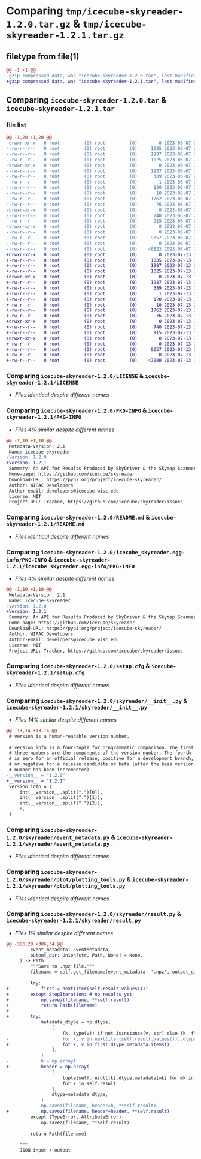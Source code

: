 # Comparing `tmp/icecube-skyreader-1.2.0.tar.gz` & `tmp/icecube-skyreader-1.2.1.tar.gz`

## filetype from file(1)

```diff
@@ -1 +1 @@
-gzip compressed data, was "icecube-skyreader-1.2.0.tar", last modified: Wed Jun  7 23:40:14 2023, max compression
+gzip compressed data, was "icecube-skyreader-1.2.1.tar", last modified: Thu Jul 13 19:21:25 2023, max compression
```

## Comparing `icecube-skyreader-1.2.0.tar` & `icecube-skyreader-1.2.1.tar`

### file list

```diff
@@ -1,20 +1,20 @@
-drwxr-xr-x   0 root         (0) root         (0)        0 2023-06-07 23:40:14.567318 icecube-skyreader-1.2.0/
--rw-r--r--   0 root         (0) root         (0)     1085 2023-06-07 23:40:12.000000 icecube-skyreader-1.2.0/LICENSE
--rw-r--r--   0 root         (0) root         (0)     1987 2023-06-07 23:40:14.567318 icecube-skyreader-1.2.0/PKG-INFO
--rw-r--r--   0 root         (0) root         (0)     1025 2023-06-07 23:40:12.000000 icecube-skyreader-1.2.0/README.md
-drwxr-xr-x   0 root         (0) root         (0)        0 2023-06-07 23:40:14.567318 icecube-skyreader-1.2.0/icecube_skyreader.egg-info/
--rw-r--r--   0 root         (0) root         (0)     1987 2023-06-07 23:40:14.000000 icecube-skyreader-1.2.0/icecube_skyreader.egg-info/PKG-INFO
--rw-r--r--   0 root         (0) root         (0)      389 2023-06-07 23:40:14.000000 icecube-skyreader-1.2.0/icecube_skyreader.egg-info/SOURCES.txt
--rw-r--r--   0 root         (0) root         (0)        1 2023-06-07 23:40:14.000000 icecube-skyreader-1.2.0/icecube_skyreader.egg-info/dependency_links.txt
--rw-r--r--   0 root         (0) root         (0)      120 2023-06-07 23:40:14.000000 icecube-skyreader-1.2.0/icecube_skyreader.egg-info/requires.txt
--rw-r--r--   0 root         (0) root         (0)       10 2023-06-07 23:40:14.000000 icecube-skyreader-1.2.0/icecube_skyreader.egg-info/top_level.txt
--rw-r--r--   0 root         (0) root         (0)     1762 2023-06-07 23:40:14.571318 icecube-skyreader-1.2.0/setup.cfg
--rw-r--r--   0 root         (0) root         (0)       76 2023-06-07 23:40:12.000000 icecube-skyreader-1.2.0/setup.py
-drwxr-xr-x   0 root         (0) root         (0)        0 2023-06-07 23:40:14.567318 icecube-skyreader-1.2.0/skyreader/
--rw-r--r--   0 root         (0) root         (0)      740 2023-06-07 23:40:12.000000 icecube-skyreader-1.2.0/skyreader/__init__.py
--rw-r--r--   0 root         (0) root         (0)      915 2023-06-07 23:40:12.000000 icecube-skyreader-1.2.0/skyreader/event_metadata.py
-drwxr-xr-x   0 root         (0) root         (0)        0 2023-06-07 23:40:14.567318 icecube-skyreader-1.2.0/skyreader/plot/
--rw-r--r--   0 root         (0) root         (0)        0 2023-06-07 23:40:12.000000 icecube-skyreader-1.2.0/skyreader/plot/__init__.py
--rw-r--r--   0 root         (0) root         (0)     9057 2023-06-07 23:40:12.000000 icecube-skyreader-1.2.0/skyreader/plot/plotting_tools.py
--rw-r--r--   0 root         (0) root         (0)        0 2023-06-07 23:40:12.000000 icecube-skyreader-1.2.0/skyreader/py.typed
--rw-r--r--   0 root         (0) root         (0)    46823 2023-06-07 23:40:12.000000 icecube-skyreader-1.2.0/skyreader/result.py
+drwxr-xr-x   0 root         (0) root         (0)        0 2023-07-13 19:21:25.501441 icecube-skyreader-1.2.1/
+-rw-r--r--   0 root         (0) root         (0)     1085 2023-07-13 19:21:21.000000 icecube-skyreader-1.2.1/LICENSE
+-rw-r--r--   0 root         (0) root         (0)     1987 2023-07-13 19:21:25.501441 icecube-skyreader-1.2.1/PKG-INFO
+-rw-r--r--   0 root         (0) root         (0)     1025 2023-07-13 19:21:21.000000 icecube-skyreader-1.2.1/README.md
+drwxr-xr-x   0 root         (0) root         (0)        0 2023-07-13 19:21:25.501441 icecube-skyreader-1.2.1/icecube_skyreader.egg-info/
+-rw-r--r--   0 root         (0) root         (0)     1987 2023-07-13 19:21:25.000000 icecube-skyreader-1.2.1/icecube_skyreader.egg-info/PKG-INFO
+-rw-r--r--   0 root         (0) root         (0)      389 2023-07-13 19:21:25.000000 icecube-skyreader-1.2.1/icecube_skyreader.egg-info/SOURCES.txt
+-rw-r--r--   0 root         (0) root         (0)        1 2023-07-13 19:21:25.000000 icecube-skyreader-1.2.1/icecube_skyreader.egg-info/dependency_links.txt
+-rw-r--r--   0 root         (0) root         (0)      120 2023-07-13 19:21:25.000000 icecube-skyreader-1.2.1/icecube_skyreader.egg-info/requires.txt
+-rw-r--r--   0 root         (0) root         (0)       10 2023-07-13 19:21:25.000000 icecube-skyreader-1.2.1/icecube_skyreader.egg-info/top_level.txt
+-rw-r--r--   0 root         (0) root         (0)     1762 2023-07-13 19:21:25.501441 icecube-skyreader-1.2.1/setup.cfg
+-rw-r--r--   0 root         (0) root         (0)       76 2023-07-13 19:21:21.000000 icecube-skyreader-1.2.1/setup.py
+drwxr-xr-x   0 root         (0) root         (0)        0 2023-07-13 19:21:25.501441 icecube-skyreader-1.2.1/skyreader/
+-rw-r--r--   0 root         (0) root         (0)      740 2023-07-13 19:21:22.000000 icecube-skyreader-1.2.1/skyreader/__init__.py
+-rw-r--r--   0 root         (0) root         (0)      915 2023-07-13 19:21:21.000000 icecube-skyreader-1.2.1/skyreader/event_metadata.py
+drwxr-xr-x   0 root         (0) root         (0)        0 2023-07-13 19:21:25.501441 icecube-skyreader-1.2.1/skyreader/plot/
+-rw-r--r--   0 root         (0) root         (0)        0 2023-07-13 19:21:21.000000 icecube-skyreader-1.2.1/skyreader/plot/__init__.py
+-rw-r--r--   0 root         (0) root         (0)     9057 2023-07-13 19:21:21.000000 icecube-skyreader-1.2.1/skyreader/plot/plotting_tools.py
+-rw-r--r--   0 root         (0) root         (0)        0 2023-07-13 19:21:21.000000 icecube-skyreader-1.2.1/skyreader/py.typed
+-rw-r--r--   0 root         (0) root         (0)    47000 2023-07-13 19:21:21.000000 icecube-skyreader-1.2.1/skyreader/result.py
```

### Comparing `icecube-skyreader-1.2.0/LICENSE` & `icecube-skyreader-1.2.1/LICENSE`

 * *Files identical despite different names*

### Comparing `icecube-skyreader-1.2.0/PKG-INFO` & `icecube-skyreader-1.2.1/PKG-INFO`

 * *Files 4% similar despite different names*

```diff
@@ -1,10 +1,10 @@
 Metadata-Version: 2.1
 Name: icecube-skyreader
-Version: 1.2.0
+Version: 1.2.1
 Summary: An API for Results Produced by SkyDriver & the Skymap Scanner
 Home-page: https://github.com/icecube/skyreader
 Download-URL: https://pypi.org/project/icecube-skyreader/
 Author: WIPAC Developers
 Author-email: developers@icecube.wisc.edu
 License: MIT
 Project-URL: Tracker, https://github.com/icecube/skyreader/issues
```

### Comparing `icecube-skyreader-1.2.0/README.md` & `icecube-skyreader-1.2.1/README.md`

 * *Files identical despite different names*

### Comparing `icecube-skyreader-1.2.0/icecube_skyreader.egg-info/PKG-INFO` & `icecube-skyreader-1.2.1/icecube_skyreader.egg-info/PKG-INFO`

 * *Files 4% similar despite different names*

```diff
@@ -1,10 +1,10 @@
 Metadata-Version: 2.1
 Name: icecube-skyreader
-Version: 1.2.0
+Version: 1.2.1
 Summary: An API for Results Produced by SkyDriver & the Skymap Scanner
 Home-page: https://github.com/icecube/skyreader
 Download-URL: https://pypi.org/project/icecube-skyreader/
 Author: WIPAC Developers
 Author-email: developers@icecube.wisc.edu
 License: MIT
 Project-URL: Tracker, https://github.com/icecube/skyreader/issues
```

### Comparing `icecube-skyreader-1.2.0/setup.cfg` & `icecube-skyreader-1.2.1/setup.cfg`

 * *Files identical despite different names*

### Comparing `icecube-skyreader-1.2.0/skyreader/__init__.py` & `icecube-skyreader-1.2.1/skyreader/__init__.py`

 * *Files 14% similar despite different names*

```diff
@@ -13,14 +13,14 @@
 # version is a human-readable version number.
 
 # version_info is a four-tuple for programmatic comparison. The first
 # three numbers are the components of the version number. The fourth
 # is zero for an official release, positive for a development branch,
 # or negative for a release candidate or beta (after the base version
 # number has been incremented)
-__version__ = "1.2.0"
+__version__ = "1.2.1"
 version_info = (
     int(__version__.split(".")[0]),
     int(__version__.split(".")[1]),
     int(__version__.split(".")[2]),
     0,
 )
```

### Comparing `icecube-skyreader-1.2.0/skyreader/event_metadata.py` & `icecube-skyreader-1.2.1/skyreader/event_metadata.py`

 * *Files identical despite different names*

### Comparing `icecube-skyreader-1.2.0/skyreader/plot/plotting_tools.py` & `icecube-skyreader-1.2.1/skyreader/plot/plotting_tools.py`

 * *Files identical despite different names*

### Comparing `icecube-skyreader-1.2.0/skyreader/result.py` & `icecube-skyreader-1.2.1/skyreader/result.py`

 * *Files 1% similar despite different names*

```diff
@@ -386,28 +386,34 @@
         event_metadata: EventMetadata,
         output_dir: Union[str, Path, None] = None,
     ) -> Path:
         """Save to .npz file."""
         filename = self.get_filename(event_metadata, '.npz', output_dir)
 
         try:
+            first = next(iter(self.result.values()))
+        except StopIteration: # no results yet
+            np.savez(filename, **self.result)
+            return Path(filename)
+
+        try:
             metadata_dtype = np.dtype(
                 [
                     (k, type(v)) if not isinstance(v, str) else (k, f"U{len(v)}")
-                    for k, v in next(iter(self.result.values())).dtype.metadata.items()
+                    for k, v in first.dtype.metadata.items()
                 ],
             )
-            h = np.array(
+            header = np.array(
                 [
                     tuple(self.result[k].dtype.metadata[mk] for mk in metadata_dtype.fields)  # type: ignore[union-attr]
                     for k in self.result
                 ],
                 dtype=metadata_dtype,
             )
-            np.savez(filename, header=h, **self.result)
+            np.savez(filename, header=header, **self.result)
         except (TypeError, AttributeError):
             np.savez(filename, **self.result)
 
         return Path(filename)
 
     """
     JSON input / output
```

